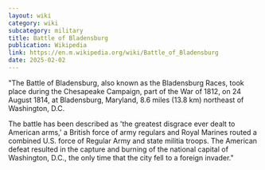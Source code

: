 ```yaml
---
layout: wiki
category: wiki
subcategory: military
title: Battle of Bladensburg
publication: Wikipedia
link: https://en.m.wikipedia.org/wiki/Battle_of_Bladensburg
date: 2025-02-02
---
```


"The Battle of Bladensburg, also known as the Bladensburg Races, took place during the Chesapeake Campaign, part of the War of 1812, on 24 August 1814, at Bladensburg, Maryland, 8.6 miles (13.8 km) northeast of Washington, D.C.

The battle has been described as 'the greatest disgrace ever dealt to American arms,' a British force of army regulars and Royal Marines routed a combined U.S. force of Regular Army and state militia troops. The American defeat resulted in the capture and burning of the national capital of Washington, D.C., the only time that the city fell to a foreign invader."
